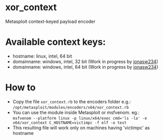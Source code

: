 # xor_context
Metasploit context-keyed payload encoder

# Available context keys:
- hostname: linux, intel, 64 bit
- domainname: windows, intel, 32 bit (Work in progress by [jonasw234](https://github.com/jonasw234))
- domainname: windows, intel, 64 bit (Work in progress by [jonasw234](https://github.com/jonasw234))
# How to
- Copy the file `xor_context.rb` to the encoders folder e.g.: `/opt/metasploit/modules/encoders/x64/xor_context.rb`
- You can use the module inside Metasploit or msfvenom. eg.:  
`msfvenom --platform linux -p linux/x64/exec cmd='ls -la' -e x64/xor_context C_HOSTNAME=victimpc -f elf -o test`  
- This resulting file will work only on machines having 'victimpc' as hostname
